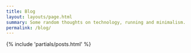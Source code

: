 ```yaml
---
title: Blog
layout: layouts/page.html
summary: Some random thoughts on technology, running and minimalism.
permalink: /blog/
---
```


{% include 'partials/posts.html' %}
